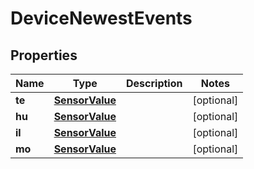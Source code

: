 # DeviceNewestEvents

## Properties
Name | Type | Description | Notes
------------ | ------------- | ------------- | -------------
**te** | [**SensorValue**](SensorValue.md) |  |  [optional]
**hu** | [**SensorValue**](SensorValue.md) |  |  [optional]
**il** | [**SensorValue**](SensorValue.md) |  |  [optional]
**mo** | [**SensorValue**](SensorValue.md) |  |  [optional]

